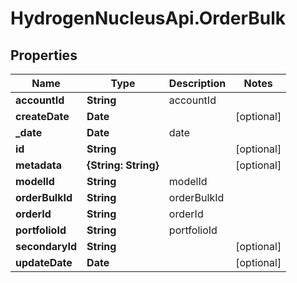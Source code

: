 # HydrogenNucleusApi.OrderBulk

## Properties
Name | Type | Description | Notes
------------ | ------------- | ------------- | -------------
**accountId** | **String** | accountId | 
**createDate** | **Date** |  | [optional] 
**_date** | **Date** | date | 
**id** | **String** |  | [optional] 
**metadata** | **{String: String}** |  | [optional] 
**modelId** | **String** | modelId | 
**orderBulkId** | **String** | orderBulkId | 
**orderId** | **String** | orderId | 
**portfolioId** | **String** | portfolioId | 
**secondaryId** | **String** |  | [optional] 
**updateDate** | **Date** |  | [optional] 


